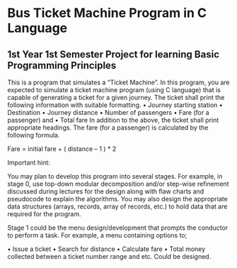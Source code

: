 # Bus Ticket Machine Program in C Language

## 1st Year 1st Semester Project for learning Basic Programming Principles

This is a program that simulates a “Ticket Machine”. In this program, you are expected to simulate a ticket machine program (using C language) that is capable of generating a ticket for a given journey. 
The ticket shall print the following information with suitable formatting.
•	Journey starting station
•	Destination
•	Journey distance
•	Number of passengers
•	Fare (for a passenger) and 
•	Total fare
In addition to the above, the ticket shall print appropriate headings. 
The fare (for a passenger) is calculated by the following formula.

Fare = initial fare + ( distance – 1 ) * 2 

Important hint: 

You may plan to develop this program into several stages. For example, in stage 0, use top-down modular decomposition and/or step-wise refinement discussed during lectures for the design along with flaw charts and pseudocode to explain the algorithms. You may also design the appropriate data structures (arrays, records, array of records, etc.) to hold data that are required for the program.

Stage 1 could be the menu design/development that prompts the conductor to perform a task. For example, a menu containing options to;

•	Issue a ticket
•	Search for distance
•	Calculate fare
•	Total money collected between a ticket number range and etc. Could be designed.
